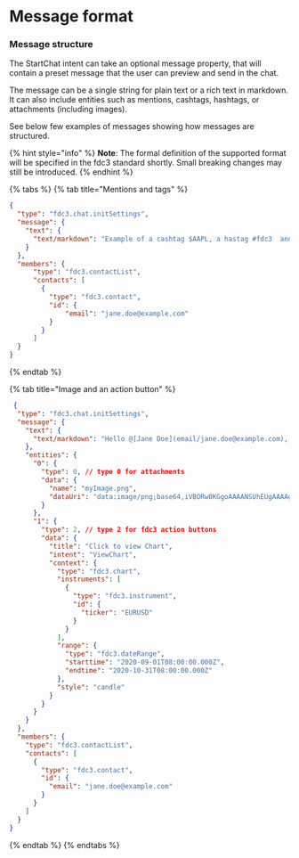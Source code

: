 # Message format

### **Message structure**

The StartChat intent can take an optional message property, that will contain a preset message that the user can preview and send in the chat.

The message can be a single string for plain text or a rich text in markdown. It can also include entities such as mentions, cashtags, hashtags, or attachments (including images).

See below few examples of messages showing how messages are structured.

{% hint style="info" %}
**Note**: The formal definition of the supported format will be specified in the fdc3 standard shortly. Small breaking changes may still be introduced.
{% endhint %}

{% tabs %}
{% tab title="Mentions and tags" %}
```json
{
  "type": "fdc3.chat.initSettings",
  "message": {
    "text": {
      "text/markdown": "Example of a cashtag $AAPL, a hastag #fdc3  and a mention @[Jane Doe](email/jane.doe@example.com) !"
    }
  },
  "members": {
      "type": "fdc3.contactList",
      "contacts": [
        {
          "type": "fdc3.contact",
          "id": {
              "email": "jane.doe@example.com"
          }
        }
      ]
  }
}
```
{% endtab %}

{% tab title="Image and an action button" %}
```json
 {
  "type": "fdc3.chat.initSettings",
  "message": {
    "text": {
      "text/markdown": "Hello @[Jane Doe](email/jane.doe@example.com), can you see the image and chart attached? Could it affect the price of $AAPL? *italics* **bold**"
    },
    "entities": {
      "0": {
        "type": 0, // type 0 for attachments
        "data": {
          "name": "myImage.png",
          "dataUri": "data:image/png;base64,iVBORw0KGgoAAAANSUhEUgAAAAgAAAAIAQMAAAD+wSzIAAAABlBMVEX///+/v7+jQ3Y5AAAADklEQVQI12P4AIX8EAgALgAD/aNpbtEAAAAASUVORK5CYII"
        }
      },
      "1": {
        "type": 2, // type 2 for fdc3 action buttons
        "data": {
          "title": "Click to view Chart",
          "intent": "ViewChart",
          "context": {
            "type": "fdc3.chart",
            "instruments": [
              {
                "type": "fdc3.instrument",
                "id": {
                  "ticker": "EURUSD"
                }
              }
            ],
            "range": {
              "type": "fdc3.dateRange",
              "starttime": "2020-09-01T08:00:00.000Z",
              "endtime": "2020-10-31T08:00:00.000Z"
            },
            "style": "candle"
          }
        }
      }
    }
  },
  "members": {
    "type": "fdc3.contactList",
    "contacts": [
      {
        "type": "fdc3.contact",
        "id": {
          "email": "jane.doe@example.com"
        }
      }
    ]
  }
}
```
{% endtab %}
{% endtabs %}

